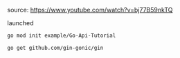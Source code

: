 source: https://www.youtube.com/watch?v=bj77B59nkTQ

launched

```sh {name=init_project}
go mod init example/Go-Api-Tutorial
```

```sh {name=get_gin_package}
go get github.com/gin-gonic/gin
```
